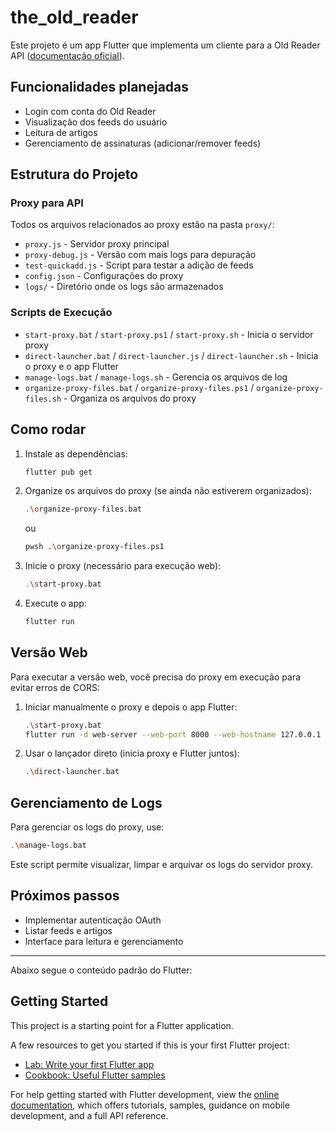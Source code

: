# the_old_reader

Este projeto é um app Flutter que implementa um cliente para a Old Reader API ([documentação oficial](https://github.com/theoldreader/api)).

## Funcionalidades planejadas
- Login com conta do Old Reader
- Visualização dos feeds do usuário
- Leitura de artigos
- Gerenciamento de assinaturas (adicionar/remover feeds)

## Estrutura do Projeto

### Proxy para API
Todos os arquivos relacionados ao proxy estão na pasta `proxy/`:
- `proxy.js` - Servidor proxy principal
- `proxy-debug.js` - Versão com mais logs para depuração
- `test-quickadd.js` - Script para testar a adição de feeds
- `config.json` - Configurações do proxy
- `logs/` - Diretório onde os logs são armazenados

### Scripts de Execução
- `start-proxy.bat` / `start-proxy.ps1` / `start-proxy.sh` - Inicia o servidor proxy
- `direct-launcher.bat` / `direct-launcher.js` / `direct-launcher.sh` - Inicia o proxy e o app Flutter
- `manage-logs.bat` / `manage-logs.sh` - Gerencia os arquivos de log
- `organize-proxy-files.bat` / `organize-proxy-files.ps1` / `organize-proxy-files.sh` - Organiza os arquivos do proxy

## Como rodar
1. Instale as dependências:
   ```sh
   flutter pub get
   ```

2. Organize os arquivos do proxy (se ainda não estiverem organizados):
   ```sh
   .\organize-proxy-files.bat
   ```
   ou
   ```sh
   pwsh .\organize-proxy-files.ps1
   ```

3. Inicie o proxy (necessário para execução web):
   ```sh
   .\start-proxy.bat
   ```

4. Execute o app:
   ```sh
   flutter run
   ```

## Versão Web
Para executar a versão web, você precisa do proxy em execução para evitar erros de CORS:

1. Iniciar manualmente o proxy e depois o app Flutter:
   ```sh
   .\start-proxy.bat
   flutter run -d web-server --web-port 8000 --web-hostname 127.0.0.1
   ```

2. Usar o lançador direto (inicia proxy e Flutter juntos):
   ```sh
   .\direct-launcher.bat
   ```

## Gerenciamento de Logs
Para gerenciar os logs do proxy, use:
```sh
.\manage-logs.bat
```

Este script permite visualizar, limpar e arquivar os logs do servidor proxy.

## Próximos passos
- Implementar autenticação OAuth
- Listar feeds e artigos
- Interface para leitura e gerenciamento

---

Abaixo segue o conteúdo padrão do Flutter:

## Getting Started

This project is a starting point for a Flutter application.

A few resources to get you started if this is your first Flutter project:

- [Lab: Write your first Flutter app](https://docs.flutter.dev/get-started/codelab)
- [Cookbook: Useful Flutter samples](https://docs.flutter.dev/cookbook)

For help getting started with Flutter development, view the
[online documentation](https://docs.flutter.dev/), which offers tutorials,
samples, guidance on mobile development, and a full API reference.
